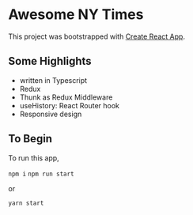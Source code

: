 # Awesome NY Times

This project was bootstrapped with [Create React App](https://github.com/facebook/create-react-app).

## Some Highlights

- written in Typescript
- Redux
- Thunk as Redux Middleware
- useHistory: React Router hook 
- Responsive design

## To Begin

To run this app, 

 `npm i`
 `npm run start`

or 

 `yarn start`



